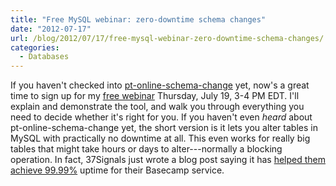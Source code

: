 ```yaml
---
title: "Free MySQL webinar: zero-downtime schema changes"
date: "2012-07-17"
url: /blog/2012/07/17/free-mysql-webinar-zero-downtime-schema-changes/
categories:
  - Databases
---
```

If you haven't checked into [pt-online-schema-change](http://www.percona.com/doc/percona-toolkit/pt-online-schema-change.html) yet, now's a great time to sign up for my [free webinar](https://www3.gotomeeting.com/register/506420958) Thursday, July 19, 3-4 PM EDT. I'll explain and demonstrate the tool, and walk you through everything you need to decide whether it's right for you.
If you haven't even *heard* about pt-online-schema-change yet, the short version is it lets you alter tables in MySQL with practically no downtime at all. This even works for really big tables that might take hours or days to alter---normally a blocking operation. In fact, 37Signals just wrote a blog post saying it has [helped them achieve 99.99%](http://37signals.com/svn/posts/3208-new-basecamp-available-9999-of-the-time-since-launch) uptime for their Basecamp service.


